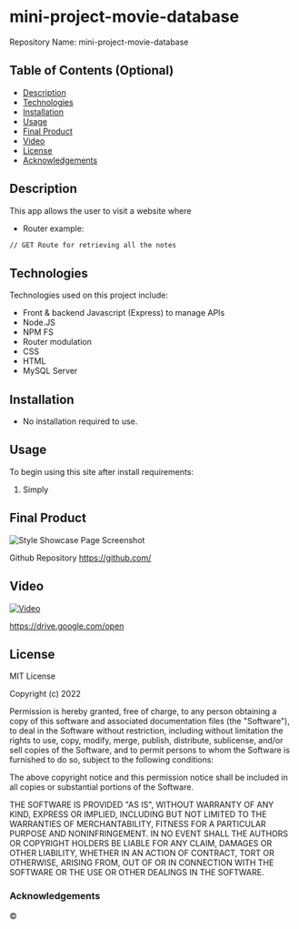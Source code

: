 # mini-project-movie-database

Repository Name: mini-project-movie-database

## Table of Contents (Optional)

* [Description](#description)
* [Technologies](#technologies)
* [Installation](#installation)
* [Usage](#usage)
* [Final Product](#final-product)
* [Video](#video)
* [License](#license)
* [Acknowledgements](#acknowledgements)

## Description 

This app allows the user to visit a website where

* Router example:
```md
// GET Route for retrieving all the notes

```

## Technologies

Technologies used on this project include:
* Front & backend Javascript (Express) to manage APIs
* Node.JS
* NPM FS
* Router modulation
* CSS
* HTML
* MySQL Server

## Installation

* No installation required to use.

## Usage 

To begin using this site after install requirements:

1. Simply 

## Final Product

<img title="image" alt="Style Showcase Page Screenshot" src="./docs/video.gif">



Github Repository
https://github.com/


## Video

[![Video](./docs/video.gif)](https://drive.google.com/open?id= "Video")

https://drive.google.com/open

## License

MIT License

Copyright (c) 2022 

Permission is hereby granted, free of charge, to any person obtaining a copy
of this software and associated documentation files (the "Software"), to deal
in the Software without restriction, including without limitation the rights
to use, copy, modify, merge, publish, distribute, sublicense, and/or sell
copies of the Software, and to permit persons to whom the Software is
furnished to do so, subject to the following conditions:

The above copyright notice and this permission notice shall be included in all
copies or substantial portions of the Software.

THE SOFTWARE IS PROVIDED "AS IS", WITHOUT WARRANTY OF ANY KIND, EXPRESS OR
IMPLIED, INCLUDING BUT NOT LIMITED TO THE WARRANTIES OF MERCHANTABILITY,
FITNESS FOR A PARTICULAR PURPOSE AND NONINFRINGEMENT. IN NO EVENT SHALL THE
AUTHORS OR COPYRIGHT HOLDERS BE LIABLE FOR ANY CLAIM, DAMAGES OR OTHER
LIABILITY, WHETHER IN AN ACTION OF CONTRACT, TORT OR OTHERWISE, ARISING FROM,
OUT OF OR IN CONNECTION WITH THE SOFTWARE OR THE USE OR OTHER DEALINGS IN THE
SOFTWARE.


### Acknowledgements

©
